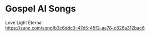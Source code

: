 # Gospel AI Songs

Love Light Eternal<BR>
https://suno.com/song/b3c6ddc3-47d5-45f2-aa78-c826a312bac6<BR>


